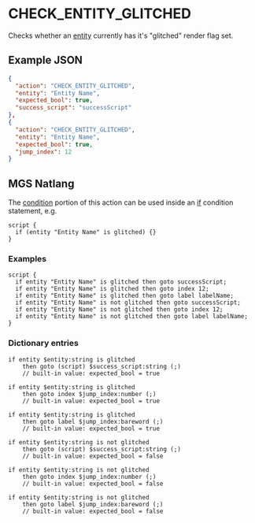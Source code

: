 # CHECK_ENTITY_GLITCHED

Checks whether an [entity](../entities) currently has it's "glitched" render flag set.

## Example JSON

```json
{
  "action": "CHECK_ENTITY_GLITCHED",
  "entity": "Entity Name",
  "expected_bool": true,
  "success_script": "successScript"
},
{
  "action": "CHECK_ENTITY_GLITCHED",
  "entity": "Entity Name",
  "expected_bool": true,
  "jump_index": 12
}
```

## MGS Natlang

The [condition](../actions/conditional_gotos) portion of this action can be used inside an [if](../mgs/advanced_syntax#if-and-else) condition statement, e.g.

```mgs
script {
  if (entity "Entity Name" is glitched) {}
}
```

### Examples

```mgs
script {
  if entity "Entity Name" is glitched then goto successScript;
  if entity "Entity Name" is glitched then goto index 12;
  if entity "Entity Name" is glitched then goto label labelName;
  if entity "Entity Name" is not glitched then goto successScript;
  if entity "Entity Name" is not glitched then goto index 12;
  if entity "Entity Name" is not glitched then goto label labelName;
}
```

### Dictionary entries

```
if entity $entity:string is glitched
    then goto (script) $success_script:string (;)
	// built-in value: expected_bool = true

if entity $entity:string is glitched
    then goto index $jump_index:number (;)
	// built-in value: expected_bool = true

if entity $entity:string is glitched
    then goto label $jump_index:bareword (;)
	// built-in value: expected_bool = true

if entity $entity:string is not glitched
    then goto (script) $success_script:string (;)
	// built-in value: expected_bool = false

if entity $entity:string is not glitched
    then goto index $jump_index:number (;)
	// built-in value: expected_bool = false

if entity $entity:string is not glitched
    then goto label $jump_index:bareword (;)
	// built-in value: expected_bool = false
```
